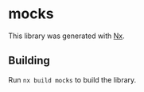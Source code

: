 # mocks

This library was generated with [Nx](https://nx.dev).

## Building

Run `nx build mocks` to build the library.
